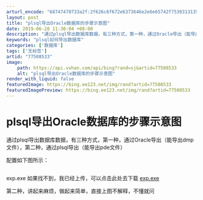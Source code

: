 ```yaml
---
arturl_encode: "68747470733a2f:2f626c6f672e6373646e2e6e65742f75303131353631333335:2f61727469636c652f64657461696c732f3737353038353333"
layout: post
title: "plsql导出Oracle数据库的步骤示意图"
date: 2019-06-28 11:30:04 +08:00
description: "通过plsql导出数据库数据，有三种方式，第一种，通过Oracle导出（能导出dmp文件），第二种，"
keywords: "plsql如何导出数据库"
categories: ['数据库']
tags: ['无标签']
artid: "77508533"
image:
    path: https://api.vvhan.com/api/bing?rand=sj&artid=77508533
    alt: "plsql导出Oracle数据库的步骤示意图"
render_with_liquid: false
featuredImage: https://bing.ee123.net/img/rand?artid=77508533
featuredImagePreview: https://bing.ee123.net/img/rand?artid=77508533
---
```


# plsql导出Oracle数据库的步骤示意图

通过plsql导出数据库数据，有三种方式，第一种，通过Oracle导出（能导出dmp文件），第二种，通过plsql导出（能导出pde文件）

配置如下图所示：

![]()

exp.exe 如果找不到，我已经上传，可以点击此处去下载
[exp.exe](http://download.csdn.net/download/u011561335/9947003)

第二种，讲起来麻烦，做起来简单，直接上图不解释，不懂就问

![]()